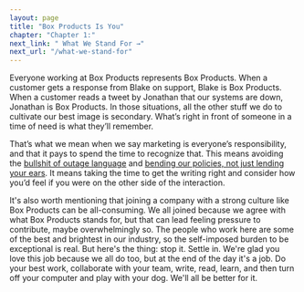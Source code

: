 ```yaml
---
layout: page
title: "Box Products Is You"
chapter: "Chapter 1:"
next_link: " What We Stand For →"
next_url: "/what-we-stand-for"
---
```


Everyone working at Box Products represents Box Products. When a customer gets a response from Blake on support, Blake
is Box Products. When a customer reads a tweet by Jonathan that our systems are down, Jonathan is Box Products. In those
situations, all the other stuff we do to cultivate our best image is secondary. What’s right in front of someone in a
time of need is what they’ll remember.

That’s what we mean when we say marketing is everyone’s responsibility, and that it pays to spend the time to recognize
that. This means avoiding the [bullshit of outage
language](https://signalvnoise.com/posts/1528-the-bullshit-of-outage-language) and [bending our policies, not just
lending your ears](https://signalvnoise.com/posts/3513-when-empathy-becomes-insulting). It means taking the time to get
the writing right and consider how you’d feel if you were on the other side of the interaction.

It's also worth mentioning that joining a company with a strong culture like Box Products can be all-consuming. We all
joined because we agree with what Box Products stands for, but that can lead feeling pressure to contribute, maybe
overwhelmingly so. The people who work here are some of the best and brightest in our industry, so the self-imposed
burden to be exceptional is real. But here's the thing: stop it. Settle in. We're glad you love this job because we all
do too, but at the end of the day it's a job. Do your best work, collaborate with your team, write, read, learn, and
then turn off your computer and play with your dog. We'll all be better for it.
